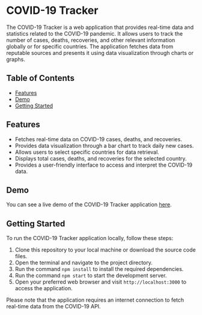 # COVID-19 Tracker

The COVID-19 Tracker is a web application that provides real-time data and statistics related to the COVID-19 pandemic. It allows users to track the number of cases, deaths, recoveries, and other relevant information globally or for specific countries. The application fetches data from reputable sources and presents it using data visualization through charts or graphs.

## Table of Contents

- [Features](#features)
- [Demo](#demo)
- [Getting Started](#getting-started)

## Features

- Fetches real-time data on COVID-19 cases, deaths, and recoveries.
- Provides data visualization through a bar chart to track daily new cases.
- Allows users to select specific countries for data retrieval.
- Displays total cases, deaths, and recoveries for the selected country.
- Provides a user-friendly interface to access and interpret the COVID-19 data.

## Demo

You can see a live demo of the COVID-19 Tracker application [here](https://johnedmon44.github.io/covid-tracker/).

## Getting Started

To run the COVID-19 Tracker application locally, follow these steps:

1. Clone this repository to your local machine or download the source code files.
2. Open the terminal and navigate to the project directory.
3. Run the command `npm install` to install the required dependencies.
4. Run the command `npm start` to start the development server.
5. Open your preferred web browser and visit `http://localhost:3000` to access the application.

Please note that the application requires an internet connection to fetch real-time data from the COVID-19 API.
